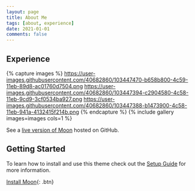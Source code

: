 ```yaml
---
layout: page
title: About Me
tags: [about, experience]
date: 2021-01-01
comments: false
---
```


## Experience

{% capture images %}
    https://user-images.githubusercontent.com/40682860/103447470-b658b800-4c59-11eb-89d8-ac01760d7504.png
    https://user-images.githubusercontent.com/40682860/103447394-c2904580-4c58-11eb-9cd9-3cf0534ba927.png
    https://user-images.githubusercontent.com/40682860/103447388-b1473900-4c58-11eb-941a-4132415f214b.png
{% endcapture %}
{% include gallery images=images cols=1 %}

See a [live version of Moon](http://taylantatli.github.io/Moon) hosted on GitHub.

## Getting Started

To learn how to install and use this theme check out the [Setup Guide](http://taylantatli.me/Moon/moon-theme/) for more information.
      
[Install Moon](https://github.com/TaylanTatli/Moon){: .btn}
